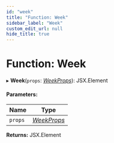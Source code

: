 ```yaml
---
id: "week"
title: "Function: Week"
sidebar_label: "Week"
custom_edit_url: null
hide_title: true
---
```


# Function: Week

▸ **Week**(`props`: [*WeekProps*](../interfaces/weekprops.md)): JSX.Element

#### Parameters:

Name | Type |
------ | ------ |
`props` | [*WeekProps*](../interfaces/weekprops.md) |

**Returns:** JSX.Element
